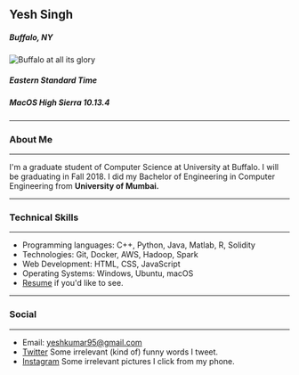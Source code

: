 ## Yesh Singh
##### Buffalo, NY
![Buffalo at all its glory](https://c1cleantechnicacom-wpengine.netdna-ssl.com/files/2017/01/Buffalo_skyline.jpg)
##### Eastern Standard Time
##### MacOS High Sierra 10.13.4
****
### About Me
****
I'm a graduate student of Computer Science at University at Buffalo. I will be graduating in Fall 2018. I did my Bachelor of Engineering in Computer Engineering from **University of Mumbai.**
****
### Technical Skills
****
* Programming languages: C++, Python, Java, Matlab, R, Solidity
* Technologies: Git, Docker, AWS, Hadoop, Spark
* Web Development: HTML, CSS, JavaScript
* Operating Systems: Windows, Ubuntu, macOS
* [Resume](https://www.buffalo.edu/~yeshkuma/data/Yesh_Resume.pdf) if you'd like to see.
****
### Social
****
* Email: yeshkumar95@gmail.com
* [Twitter](https://www.twitter.com/yesh_ks) Some irrelevant (kind of) funny words I tweet.
* [Instagram](https://www.instagram.com/yeshks) Some irrelevant pictures I click from my phone.
